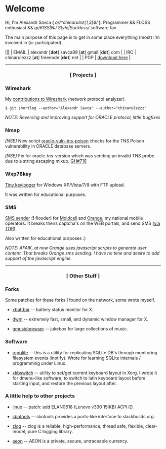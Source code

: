 # Welcome

Hi, I'm Alexandr Savca **(** *qr/^chinarulez{1,3}$/* **)**.
Programmer && FLOSS enthusiast && *qr/KISS|NJ Style|Suckless/* software fan.

The main purpose of this page is to get in some place everything (most) I'm involved in (or participated).

|||
| EMAIL | alexandr [**dot**] savca89 [**at**] gmail [**dot**] com	|
| IRC   | chinarulezzz [**at**] freenode [**dot**] net			|
| PGP   | [download here](https://raw.githubusercontent.com/chinarulezzz/chinarulezzz.github.io/master/assets/pgp-key.asc) |

___

### <center> [ Projects ] </center>

### Wireshark

My [contributions to Wireshark](https://code.wireshark.org/review/gitweb?p=wireshark.git&a=search&h=HEAD&st=author&s=chinarulezzz%7CAlexandr.Savca&sr=1) (network protocol analyzer).

`$ git shortlog --author="Alexandr Savca" --author="chinarulezzz"`

*NOTE: Reversing and improving support for ORACLE protocol, little bugfixes*

### Nmap

*[NSE]* New script [oracle-vuln-tns-poison](https://github.com/chinarulezzz/nmap/commit/a4ca35482aca2011b92a5b3264a3a60cefd895a6) checks for the TNS Poison vulnerability in ORACLE database servers.

*[NSE]* Fix for oracle-tns-version which was sending an invalid TNS probe due to a string escaping mixup. [GH#716](https://github.com/nmap/nmap/commit/b30c304a2dc440f17c9a3a25061fae5730492ada)

### Wxp78key

[Tiny keylogger](https://github.com/chinarulezzz/wxp78key) for Windows XP/Vista/7/8 with FTP upload.

It was written for educational purposes.

### SMS

[SMS sender](https://github.com/chinarulezzz/sms) (**!** flooder) for [Moldcell](http://www.moldcell.md/) and [Orange](https://www.orange.md/), my national mobile operators.  It breaks theirs captcha's on the WEB portals, and send SMS ([via TOR](https://www.torproject.org/)).

Also written for educational purposes :)

*NOTE: AFAIK, at now Orange uses javascript scripts to generate user content. That breaks Orange sms sending.  I have no time and desire to add support of the javascript engine.*


___


### <center> [ Other Stuff ] </center>

### Forks

Some patches for these forks I found on the network, some wrote myself.

* [xbattbar](https://github.com/chinarulezzz/xbattbar) -- battery status monitor for X.

* [dwm](https://github.com/chinarulezzz/dwm-6.0) -- extremely fast, small, and dynamic window manager for X.

* [gmusicbrowser](https://github.com/chinarulezzz/gmusicbrowser-crz) -- jukebox for large collections of music.

### Software

* [repqlite](https://github.com/chinarulezzz/repqlite) -- this is a utility for replicating SQLite DB's through monitoring filesystem events (inotify).  Wrote for learning SQLite internals / programming under Linux.

* [xkbswitch](https://github.com/chinarulezzz/xkbswitch) -- utility to set/get current keyboard layout in Xorg.  I wrote it for dmenu-like software, to switch to latin keyboard layout before starting input, and restore the previous layout after.

### A little help to other projects

* [linux](https://patchwork.kernel.org/patch/10476603/) -- patch: add ELAN0618 (Lenovo v330 15IKB) ACPI ID.

* [sbotools](https://github.com/pink-mist/sbotools/pulls?utf8=%E2%9C%93&q=author%3Achinarulezzz) -- sbotools provides a ports-like interface to slackbuilds.org.

* [zlog](https://github.com/HardySimpson/zlog/pull/106/commits) -- zlog is a reliable, high-performance, thread safe, flexible, clear-model, pure C logging library.

* [aeon](https://github.com/aeonix/aeon/pull/109/commits/612ed013f0b774e2e4cd8694db1ec7c06154734f) -- AEON is a private, secure, untraceable currency.

